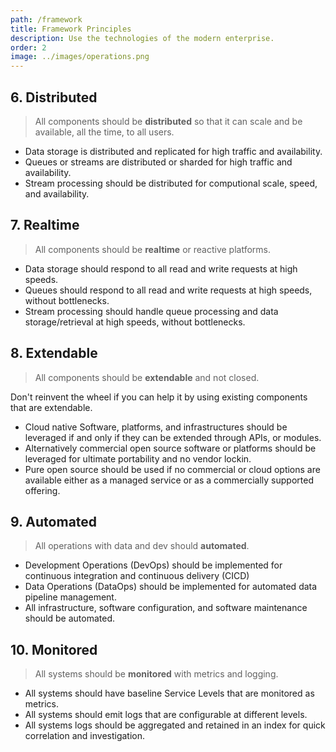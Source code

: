 ```yaml
---
path: /framework
title: Framework Principles
description: Use the technologies of the modern enterprise. 
order: 2
image: ../images/operations.png
---
```


## 6. Distributed

> All components should be **distributed** so that it can scale and be available, all the time, to all users.

* Data storage is distributed and replicated for high traffic and availability.  
* Queues or streams are distributed or sharded for high traffic and availability.
* Stream processing should be distributed for computional scale, speed, and availability. 

## 7. Realtime

> All components should be **realtime** or reactive platforms.

* Data storage should respond to all read and write requests at high speeds. 
* Queues should respond to all read and write requests at high speeds, without bottlenecks.
* Stream processing should handle queue processing and data storage/retrieval at high speeds, without bottlenecks. 

## 8. Extendable

> All components should be **extendable** and not closed. 

Don't reinvent the wheel if you can help it by using existing components that are extendable. 

* Cloud native Software, platforms, and infrastructures should be leveraged if and only if they can be extended through APIs, or modules.  
* Alternatively commercial open source software or platforms should be leveraged for ultimate portability and no vendor lockin.
* Pure open source should be used if no commercial or cloud options are available either as a managed service or as a commercially supported offering.

## 9. Automated

> All operations with data and dev should **automated**.

* Development Operations (DevOps) should be implemented for continuous integration and continuous delivery (CICD)
* Data Operations (DataOps) should be implemented for automated data pipeline management. 
* All infrastructure, software configuration, and software maintenance should be automated. 

## 10. Monitored

> All systems should be **monitored** with metrics and logging.

* All systems should have baseline Service Levels that are monitored as metrics. 
* All systems should emit logs that are configurable at different levels.
* All systems logs should be aggregated and retained in an index for quick correlation and investigation. 

<!-- end -->
